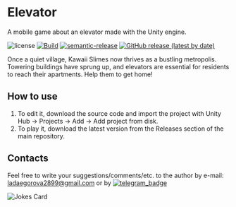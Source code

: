 # Elevator
A mobile game about an elevator made with the Unity engine.

![license](https://img.shields.io/badge/License-Apache_2.0-blueviolet)
[![Build](https://github.com/ladaegorova18/Elevator/actions/workflows/main.yml/badge.svg)](https://github.com/ladaegorova18/Elevator/actions/workflows/main.yml)
[![semantic-release](https://img.shields.io/badge/%20%20%F0%9F%93%A6%F0%9F%9A%80-semantic--release-e10079.svg)](https://github.com/semantic-release/semantic-release)
[![GitHub release (latest by date)](https://img.shields.io/github/v/release/ladaegorova18/Elevator)](https://github.com/ladaegorova18/Elevator/releases/latest)

Once a quiet village, Kawaii Slimes now thrives as a bustling metropolis. 
Towering buildings have sprung up, and elevators are essential for residents to reach their apartments. Help them to get home!

## How to use
1. To edit it, download the source code and import the project with Unity Hub -> Projects -> Add -> Add project from disk.
2. To play it, download the latest version from the Releases section of the main repository.

## Contacts
Feel free to write your suggestions/comments/etc. to the author by e-mail: ladaegorova2899@gmail.com or by [![telegram_badge]][telegram_link]

[telegram_badge]: https://img.shields.io/badge/telegram-❤️-252850?style=plastic&logo=telegram
[telegram_link]: https://t.me/lada_chocolate

![Jokes Card](https://readme-jokes.vercel.app/api)

